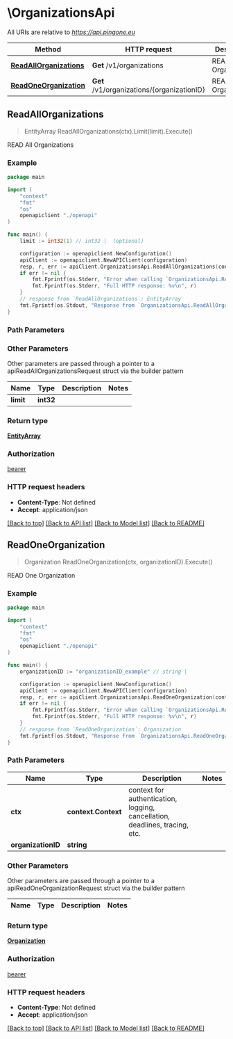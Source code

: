 # \OrganizationsApi

All URIs are relative to *https://api.pingone.eu*

Method | HTTP request | Description
------------- | ------------- | -------------
[**ReadAllOrganizations**](OrganizationsApi.md#ReadAllOrganizations) | **Get** /v1/organizations | READ All Organizations
[**ReadOneOrganization**](OrganizationsApi.md#ReadOneOrganization) | **Get** /v1/organizations/{organizationID} | READ One Organization



## ReadAllOrganizations

> EntityArray ReadAllOrganizations(ctx).Limit(limit).Execute()

READ All Organizations

### Example

```go
package main

import (
    "context"
    "fmt"
    "os"
    openapiclient "./openapi"
)

func main() {
    limit := int32(1) // int32 |  (optional)

    configuration := openapiclient.NewConfiguration()
    apiClient := openapiclient.NewAPIClient(configuration)
    resp, r, err := apiClient.OrganizationsApi.ReadAllOrganizations(context.Background()).Limit(limit).Execute()
    if err != nil {
        fmt.Fprintf(os.Stderr, "Error when calling `OrganizationsApi.ReadAllOrganizations``: %v\n", err)
        fmt.Fprintf(os.Stderr, "Full HTTP response: %v\n", r)
    }
    // response from `ReadAllOrganizations`: EntityArray
    fmt.Fprintf(os.Stdout, "Response from `OrganizationsApi.ReadAllOrganizations`: %v\n", resp)
}
```

### Path Parameters



### Other Parameters

Other parameters are passed through a pointer to a apiReadAllOrganizationsRequest struct via the builder pattern


Name | Type | Description  | Notes
------------- | ------------- | ------------- | -------------
 **limit** | **int32** |  | 

### Return type

[**EntityArray**](EntityArray.md)

### Authorization

[bearer](../README.md#bearer)

### HTTP request headers

- **Content-Type**: Not defined
- **Accept**: application/json

[[Back to top]](#) [[Back to API list]](../README.md#documentation-for-api-endpoints)
[[Back to Model list]](../README.md#documentation-for-models)
[[Back to README]](../README.md)


## ReadOneOrganization

> Organization ReadOneOrganization(ctx, organizationID).Execute()

READ One Organization

### Example

```go
package main

import (
    "context"
    "fmt"
    "os"
    openapiclient "./openapi"
)

func main() {
    organizationID := "organizationID_example" // string | 

    configuration := openapiclient.NewConfiguration()
    apiClient := openapiclient.NewAPIClient(configuration)
    resp, r, err := apiClient.OrganizationsApi.ReadOneOrganization(context.Background(), organizationID).Execute()
    if err != nil {
        fmt.Fprintf(os.Stderr, "Error when calling `OrganizationsApi.ReadOneOrganization``: %v\n", err)
        fmt.Fprintf(os.Stderr, "Full HTTP response: %v\n", r)
    }
    // response from `ReadOneOrganization`: Organization
    fmt.Fprintf(os.Stdout, "Response from `OrganizationsApi.ReadOneOrganization`: %v\n", resp)
}
```

### Path Parameters


Name | Type | Description  | Notes
------------- | ------------- | ------------- | -------------
**ctx** | **context.Context** | context for authentication, logging, cancellation, deadlines, tracing, etc.
**organizationID** | **string** |  | 

### Other Parameters

Other parameters are passed through a pointer to a apiReadOneOrganizationRequest struct via the builder pattern


Name | Type | Description  | Notes
------------- | ------------- | ------------- | -------------


### Return type

[**Organization**](Organization.md)

### Authorization

[bearer](../README.md#bearer)

### HTTP request headers

- **Content-Type**: Not defined
- **Accept**: application/json

[[Back to top]](#) [[Back to API list]](../README.md#documentation-for-api-endpoints)
[[Back to Model list]](../README.md#documentation-for-models)
[[Back to README]](../README.md)

